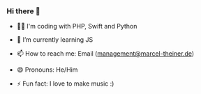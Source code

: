 ### Hi there 👋

- 👨‍💻 I'm coding with PHP, Swift and Python
- 🌱 I’m currently learning JS

- 📫 How to reach me: Email (management@marcel-theiner.de)
- 😄 Pronouns: He/Him
- ⚡ Fun fact: I love to make music :)
